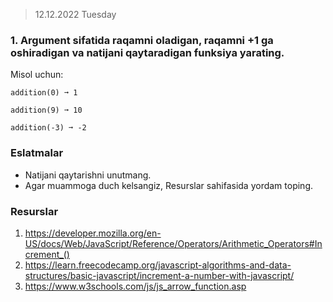 > 12.12.2022 Tuesday

### 1. Argument sifatida raqamni oladigan, raqamni +1 ga oshiradigan va natijani qaytaradigan funksiya yarating.

Misol uchun:

```
addition(0) ➞ 1

addition(9) ➞ 10

addition(-3) ➞ -2
```

### Eslatmalar

- Natijani qaytarishni unutmang.
- Agar muammoga duch kelsangiz, Resurslar sahifasida yordam toping.

### Resurslar

1. https://developer.mozilla.org/en-US/docs/Web/JavaScript/Reference/Operators/Arithmetic_Operators#Increment_()
2. https://learn.freecodecamp.org/javascript-algorithms-and-data-structures/basic-javascript/increment-a-number-with-javascript/
3. https://www.w3schools.com/js/js_arrow_function.asp
